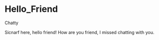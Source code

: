 # Hello_Friend
Chatty


Sicnarf here, hello friend!
How are you friend, I missed chatting with you.
